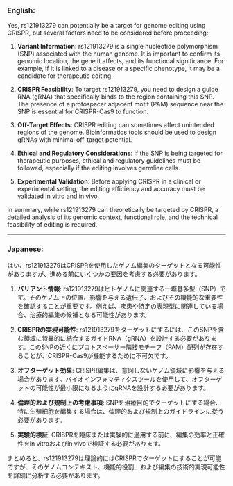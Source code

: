 ### English:
Yes, rs121913279 can potentially be a target for genome editing using CRISPR, but several factors need to be considered before proceeding:

1. **Variant Information**: rs121913279 is a single nucleotide polymorphism (SNP) associated with the human genome. It is important to confirm its genomic location, the gene it affects, and its functional significance. For example, if it is linked to a disease or a specific phenotype, it may be a candidate for therapeutic editing.

2. **CRISPR Feasibility**: To target rs121913279, you need to design a guide RNA (gRNA) that specifically binds to the region containing this SNP. The presence of a protospacer adjacent motif (PAM) sequence near the SNP is essential for CRISPR-Cas9 to function.

3. **Off-Target Effects**: CRISPR editing can sometimes affect unintended regions of the genome. Bioinformatics tools should be used to design gRNAs with minimal off-target potential.

4. **Ethical and Regulatory Considerations**: If the SNP is being targeted for therapeutic purposes, ethical and regulatory guidelines must be followed, especially if the editing involves germline cells.

5. **Experimental Validation**: Before applying CRISPR in a clinical or experimental setting, the editing efficiency and accuracy must be validated in vitro and in vivo.

In summary, while rs121913279 can theoretically be targeted by CRISPR, a detailed analysis of its genomic context, functional role, and the technical feasibility of editing is required.

---

### Japanese:
はい、rs121913279はCRISPRを使用したゲノム編集のターゲットとなる可能性がありますが、進める前にいくつかの要因を考慮する必要があります。

1. **バリアント情報**: rs121913279はヒトゲノムに関連する一塩基多型（SNP）です。そのゲノム上の位置、影響を与える遺伝子、およびその機能的な重要性を確認することが重要です。例えば、疾患や特定の表現型に関連している場合、治療的編集の候補となる可能性があります。

2. **CRISPRの実現可能性**: rs121913279をターゲットにするには、このSNPを含む領域に特異的に結合するガイドRNA（gRNA）を設計する必要があります。このSNPの近くにプロトスペーサー隣接モチーフ（PAM）配列が存在することが、CRISPR-Cas9が機能するために不可欠です。

3. **オフターゲット効果**: CRISPR編集は、意図しないゲノム領域に影響を与える場合があります。バイオインフォマティクスツールを使用して、オフターゲットの可能性が最小限になるようにgRNAを設計する必要があります。

4. **倫理的および規制上の考慮事項**: SNPを治療目的でターゲットにする場合、特に生殖細胞を編集する場合は、倫理的および規制上のガイドラインに従う必要があります。

5. **実験的検証**: CRISPRを臨床または実験的に適用する前に、編集の効率と正確性をin vitroおよびin vivoで検証する必要があります。

まとめると、rs121913279は理論的にはCRISPRでターゲットにすることが可能ですが、そのゲノムコンテキスト、機能的役割、および編集の技術的実現可能性を詳細に分析する必要があります。